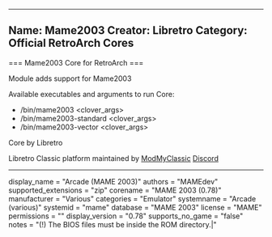 -----------------------
Name: Mame2003
Creator: Libretro
Category: Official RetroArch Cores
-----------------------

=== Mame2003 Core for RetroArch ===

Module adds support for Mame2003

Available executables and arguments to run Core:
- /bin/mame2003 <rom> <clover_args>
- /bin/mame2003-standard <rom> <clover_args>
- /bin/mame2003-vector <rom> <clover_args>

Core by Libretro

Libretro Classic platform maintained by [ModMyClassic](https://modmyclassic.com) [Discord](https://discordapp.com/invite/8gygsrw)

-----------------------

display_name = "Arcade (MAME 2003)"
authors = "MAMEdev"
supported_extensions = "zip"
corename = "MAME 2003 (0.78)"
manufacturer = "Various"
categories = "Emulator"
systemname = "Arcade (various)"
systemid = "mame"
database = "MAME 2003"
license = "MAME"
permissions = ""
display_version = "0.78"
supports_no_game = "false"
notes = "(!) The BIOS files must be inside the ROM directory.|"

